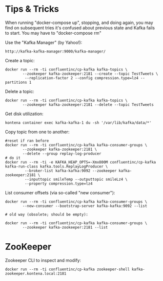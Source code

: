 
Tips & Tricks
=============

When running "docker-compose up", stopping, and doing again, you may find
on subsequent tries it's confused about previous state and Kafka fails to
start. You may have to "docker-compose rm" 

Use the "Kafka Manager" (by Yahoo!):

    http://kafka-kafka-manager:9000/kafka-manager/

Create a topic:

    docker run --rm -ti confluentinc/cp-kafka kafka-topics \
            --zookeeper kafka-zookeeper:2181 --create --topic TestTweets \
             --replication-factor 2 --config compression.type=lz4 --partitions 1

Delete a topic:

    docker run --rm -ti confluentinc/cp-kafka kafka-topics \
            --zookeeper kafka-zookeeper:2181 --delete --topic TestTweets

Get disk utilization:

    kontena container exec kafka-kafka-1 du -sh '/var/lib/kafka/data/*'

Copy topic from one to another:

    #reset if ran before
    docker run --rm -ti confluentinc/cp-kafka kafka-consumer-groups \
            --zookeeper kafka-zookeeper:2181 \
            --delete --group replay-log-producer
    # do it
    docker run --rm -ti -e KAFKA_HEAP_OPTS=-Xmx800M confluentinc/cp-kafka kafka-run-class kafka.tools.ReplayLogProducer \
             --broker-list kafka-kafka:9092 --zookeeper kafka-zookeeper:2181 \
             --inputtopic smileTemp --outputtopic smileLz4 \
             --property compression.type=lz4

List consumer offsets (via so-called "new consumer"):

    docker run --rm -ti confluentinc/cp-kafka kafka-consumer-groups \
            --new-consumer --bootstrap-server kafka-kafka:9092 --list

    # old way (obsolete; should be empty):

    docker run --rm -ti confluentinc/cp-kafka kafka-consumer-groups \
            --zookeeper kafka-zookeeper:2181 --list

ZooKeeper
=========

Zookeeper CLI to inspect and modify:

    docker run --rm -ti confluentinc/cp-kafka zookeeper-shell kafka-zookeeper.kontena.local:2181